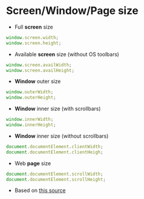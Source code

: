 # Screen/Window/Page size

- Full **screen** size

```js
window.screen.width;
window.screen.height;
```

- Available **screen** size (without OS toolbars)

```js
window.screen.availWidth;
window.screen.availHeight;
```

- **Window** outer size

```js
window.outerWidth;
window.outerHeight;
```

- **Window** inner size (with scrollbars)

```js
window.innerWidth;
window.innerHeight;
```

- **Window** inner size (without scrollbars)

```js
document.documentElement.clientWidth;
document.documentElement.clientHeigh;
```

- Web **page** size

```js
document.documentElement.scrollWidth;
document.documentElement.scrollHeight;
```

- Based on [this source](https://dmitripavlutin.com/screen-window-page-sizes/#11-the-screen-size)
